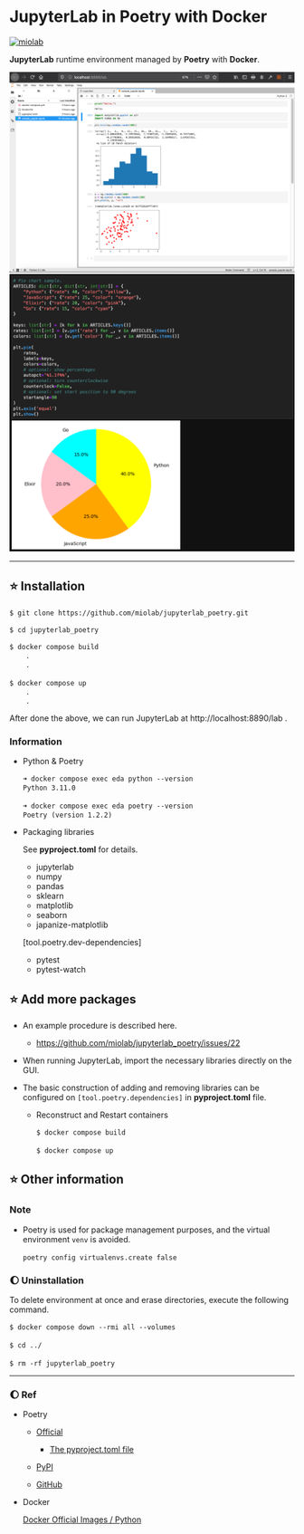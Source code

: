 # JupyterLab in Poetry with Docker

[![miolab](https://circleci.com/gh/miolab/jupyterlab_poetry.svg?style=svg)](https://github.com/miolab/jupyterlab_poetry)

**JupyterLab** runtime environment managed by **Poetry** with **Docker**.

<img width="800" alt="jupyterlab_poetry_sample_image" src="img/sample_img_0.png">

<img width="800" alt="jupyterlab_poetry_sample_image" src="img/sample_img_1.png">

---

## :star: Installation

```
$ git clone https://github.com/miolab/jupyterlab_poetry.git
```

```
$ cd jupyterlab_poetry
```

```
$ docker compose build
    .
    .

$ docker compose up
    .
    .
```

After done the above, we can run JupyterLab at http://localhost:8890/lab .

### Information

- Python & Poetry

  ```
  ➜ docker compose exec eda python --version
  Python 3.11.0

  ➜ docker compose exec eda poetry --version
  Poetry (version 1.2.2)
  ```

- Packaging libraries

  See **pyproject.toml** for details.

  - jupyterlab
  - numpy
  - pandas
  - sklearn
  - matplotlib
  - seaborn
  - japanize-matplotlib

  [tool.poetry.dev-dependencies]

  - pytest
  - pytest-watch

## :star: Add more packages

- An example procedure is described here.

  - https://github.com/miolab/jupyterlab_poetry/issues/22

- When running JupyterLab, import the necessary libraries directly on the GUI.

- The basic construction of adding and removing libraries can be configured on `[tool.poetry.dependencies]` in **pyproject.toml** file.

  - Reconstruct and Restart containers

    ```
    $ docker compose build

    $ docker compose up
    ```

## :star: Other information

### Note

- Poetry is used for package management purposes, and the virtual environment `venv` is avoided.

  `poetry config virtualenvs.create false`

### :moon: Uninstallation

To delete environment at once and erase directories, execute the following command.

```
$ docker compose down --rmi all --volumes

$ cd ../

$ rm -rf jupyterlab_poetry
```

---

### :moon: Ref

- Poetry

  - [Official](https://python-poetry.org/)

    - [The pyproject.toml file](https://python-poetry.org/docs/pyproject/)

  - [PyPI](https://pypi.org/project/poetry/)

  - [GitHub](https://github.com/python-poetry/poetry)

- Docker

  [Docker Official Images / Python](https://hub.docker.com/_/python)
